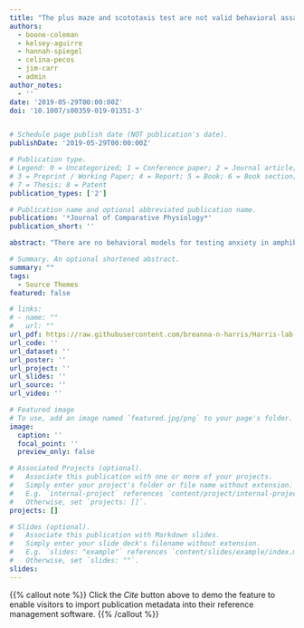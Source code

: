 ```yaml
---
title: "The plus maze and scototaxis test are not valid behavioral assays for anxiety assessment in the South African clawed frog"
authors:
  - boone-coleman
  - kelsey-aguirre
  - hannah-spiegel
  - celina-pecos
  - jim-carr
  - admin
author_notes:
  - ''
date: '2019-05-29T00:00:00Z'
doi: '10.1007/s00359-019-01351-3'


# Schedule page publish date (NOT publication's date).
publishDate: '2019-05-29T00:00:00Z'

# Publication type.
# Legend: 0 = Uncategorized; 1 = Conference paper; 2 = Journal article;
# 3 = Preprint / Working Paper; 4 = Report; 5 = Book; 6 = Book section;
# 7 = Thesis; 8 = Patent
publication_types: ['2']

# Publication name and optional abbreviated publication name.
publication: '*Journal of Comparative Physiology*'
publication_short: ''

abstract: "There are no behavioral models for testing anxiety in amphibians, a group of animals widely used for developmental, ecotoxicological, and genetic research. We aimed to validate two common rodent paradigms, the plus maze and the scototaxis test, for use in the aquatic African clawed frog (Xenopus laevis). We predicted: (a) that frogs would prefer the dark, vs. light, portions of the testing arenas (face validity), (b) that this behavior could be altered with acute administration of anxio-selective drugs (construct validity), and (c) that time spent in the dark portions of the arenas would be positively correlated (predictive validity). Prior to testing, frogs were treated with fluoxetine (selective serotonin reuptake inhibitor [SSRI]), desipramine (serotonin- and norepinephrine-reuptake inhibitor), caffeine (methylxanthine, adenosine receptor antagonist, phosphodiesterase inhibitor), saline, or were left unmanipulated. Each drug was administered acutely (1 h prior to testing; caffeine) or subacutely (24, 3, and 1 h prior to testing; fluoxetine, desipramine) at one of three doses. Plus maze and scototaxis testing were separated by 1 week; each frog completed both behavioral tasks and was treated with the same drug regimen prior to testing. Overall, both tests showed face validity, however, data suggest these paradigms lack both construct and predictive validity."

# Summary. An optional shortened abstract.
summary: ""
tags:
  - Source Themes
featured: false

# links:
# - name: ""
#   url: ""
url_pdf: https://raw.githubusercontent.com/breanna-n-harris/Harris-lab-website/dfb3c64cf642f63232eb87bdd7e1330fa0f2d258/content/publication/Coleman_etal_2019_frog_anxiety/Coleman_et_al-2019-Journal_of_Comparative_Physiology_A.pdf
url_code: ''
url_dataset: ''
url_poster: ''
url_project: ''
url_slides: ''
url_source: ''
url_video: ''

# Featured image
# To use, add an image named `featured.jpg/png` to your page's folder.
image:
  caption: ''
  focal_point: ''
  preview_only: false

# Associated Projects (optional).
#   Associate this publication with one or more of your projects.
#   Simply enter your project's folder or file name without extension.
#   E.g. `internal-project` references `content/project/internal-project/index.md`.
#   Otherwise, set `projects: []`.
projects: []

# Slides (optional).
#   Associate this publication with Markdown slides.
#   Simply enter your slide deck's filename without extension.
#   E.g. `slides: "example"` references `content/slides/example/index.md`.
#   Otherwise, set `slides: ""`.
slides:
---
```


{{% callout note %}}
Click the _Cite_ button above to demo the feature to enable visitors to import publication metadata into their reference management software.
{{% /callout %}}
